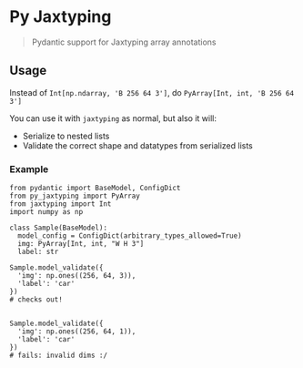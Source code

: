# Py Jaxtyping

> Pydantic support for Jaxtyping array annotations

## Usage
  
Instead of `Int[np.ndarray, 'B 256 64 3']`, do `PyArray[Int, int, 'B 256 64 3']`

You can use it with `jaxtyping` as normal, but also it will:
- Serialize to nested lists
- Validate the correct shape and datatypes from serialized lists

### Example
```
from pydantic import BaseModel, ConfigDict
from py_jaxtyping import PyArray
from jaxtyping import Int
import numpy as np

class Sample(BaseModel):
  model_config = ConfigDict(arbitrary_types_allowed=True)
  img: PyArray[Int, int, "W H 3"]
  label: str

Sample.model_validate({
  'img': np.ones((256, 64, 3)),
  'label': 'car'
})
# checks out!


Sample.model_validate({
  'img': np.ones((256, 64, 1)),
  'label': 'car'
})
# fails: invalid dims :/
```